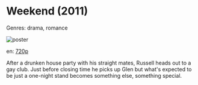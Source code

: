 # Weekend (2011)

Genres: drama, romance

![poster](http://image.tmdb.org/t/p/w500/tcMFeS4ur1CIZo6BSmsjKPSOxMk.jpg)

en:
  [720p](magnet:?xt=urn:btih:59D87329B8CD1411DEBAC37715AC5220587C5E39&tr=udp://glotorrents.pw:6969/announce&tr=udp://tracker.opentrackr.org:1337/announce&tr=udp://torrent.gresille.org:80/announce&tr=udp://tracker.openbittorrent.com:80&tr=udp://tracker.coppersurfer.tk:6969&tr=udp://tracker.leechers-paradise.org:6969&tr=udp://p4p.arenabg.ch:1337&tr=udp://tracker.internetwarriors.net:1337)
  


After a drunken house party with his straight mates, Russell heads out to a gay club. Just before closing time he picks up Glen but what's expected to be just a one-night stand becomes something else, something special.